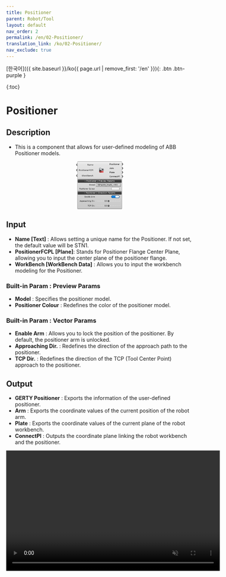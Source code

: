 ```yaml
---
title: Positioner
parent: Robot/Tool
layout: default
nav_order: 2
permalink: /en/02-Positioner/
translation_link: /ko/02-Positioner/
nav_exclude: true
---
```


<!-- [English]({{ site.baseurl }}/en{{ page.url | remove_first: '/ko' }}){: .btn .btn-purple } -->
[한국어]({{ site.baseurl }}/ko{{ page.url | remove_first: '/en' }}){: .btn .btn-purple }

{:toc}
# Positioner

## Description

* This is a component that allows for user-defined modeling of ABB Positioner models.

<p align="center">  <img src="/assets/images/Positioner.png" align="center" width="25%"></p>

## Input

* **Name [Text]** : Allows setting a unique name for the Positioner. If not set, the default value will be STN1.
* **PositionerFCPL [Plane]**: Stands for Positioner Flange Center Plane, allowing you to input the center plane of the positioner flange.
* **WorkBench [WorkBench Data]** : Allows you to input the workbench modeling for the Positioner.

### Built-in Param : Preview Params​

* **Model** : Specifies the positioner model.
* **Positioner Colour** : Redefines the color of the positioner model.

### Built-in Param : Vector Params​

* **Enable Arm** : Allows you to lock the position of the positioner. By default, the positioner arm is unlocked.
* **Approaching Dir.** : Redefines the direction of the approach path to the positioner.
* **TCP Dir.** : Redefines the direction of the TCP (Tool Center Point) approach to the positioner.

## Output

* **GERTY Positioner** : Exports the information of the user-defined positioner.
* **Arm** : Exports the coordinate values of the current position of the robot arm.
* **Plate** : Exports the coordinate values of the current plane of the robot workbench.
* **ConnectPl** : Outputs the coordinate plane linking the robot workbench and the positioner.


<p align="center"> 
<video src="/assets/images/Workbench_gif.mp4" width="576px" height="324px" autoplay=1 muted=1 loop=1 align="center">
</video>
</p>